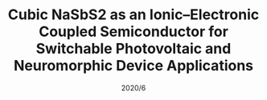 ---
title: "Cubic NaSbS2 as an Ionic–Electronic Coupled Semiconductor for Switchable Photovoltaic and Neuromorphic Device Applications"
collection: publications
#permalink: /publication/Alkali_additives
#excerpt: 'This paper is about the number 1. The number 2 is left for future work.'
date: 2020/6
venue: 'Advanced Materials'
paperurl: 'https://onlinelibrary.wiley.com/doi/abs/10.1002/adma.201906976'
authors: 'PC Harikesh, Abhijith Surendran, Biplab Ghosh, Rohit Abraham John, Arjun Moorthy, Natalia Yantara, Teddy Salim, Krishnamoorthy Thirumal, Wei Lin Leong, Subodh Mhaisalkar, Nripan Mathews'
---